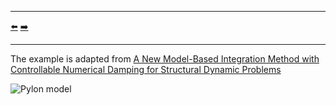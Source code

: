 ***
[⬅️](../025/README.md "Previous example")
[➡️](../027/README.md "Next example")
***

The example is adapted from [A New Model-Based Integration Method with Controllable Numerical Damping for Structural Dynamic Problems](https://doi.org/10.1142/S0219455426500963)

![Pylon model](pylon_model.png)

